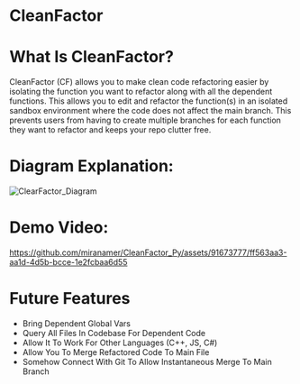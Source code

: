 # CleanFactor

<h1>What Is CleanFactor?</h1>
<p>CleanFactor (CF) allows you to make clean code refactoring easier by isolating
the function you want to refactor along with all the dependent functions. This allows you to edit and refactor the function(s) in an
isolated sandbox environment where the code does not affect the main branch. This prevents users from having to create multiple branches for each
function they want to refactor and keeps your repo clutter free.</p>

<h1>Diagram Explanation:</h1>


![ClearFactor_Diagram](https://github.com/miranamer/CleanFactor_Py/assets/91673777/dc230e89-2108-4dbb-aebe-2ee0c3b14274)


<h1>Demo Video:</h1>



https://github.com/miranamer/CleanFactor_Py/assets/91673777/ff563aa3-aa1d-4d5b-bcce-1e2fcbaa6d55


<h1>Future Features</h1>
<ul>
  <li>Bring Dependent Global Vars</li>
  <li>Query All Files In Codebase For Dependent Code</li>
  <li>Allow It To Work For Other Languages (C++, JS, C#)</li>
  <li>Allow You To Merge Refactored Code To Main File</li>
  <li>Somehow Connect With Git To Allow Instantaneous Merge To Main Branch</li>
</ul>
